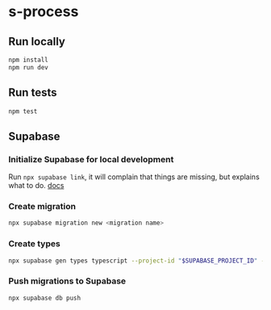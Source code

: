 # s-process

## Run locally

```bash
npm install
npm run dev
```

## Run tests

```bash
npm test
```

## Supabase

### Initialize Supabase for local development

Run `npx supabase link`, it will complain that things are missing, but explains what to do. [docs](https://supabase.com/docs/reference/cli/supabase-init)

### Create migration

```bash
npx supabase migration new <migration name>
```

### Create types

```bash
npx supabase gen types typescript --project-id "$SUPABASE_PROJECT_ID" --schema public > database.types.ts
```

### Push migrations to Supabase

```bash
npx supabase db push
```
